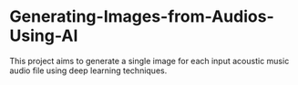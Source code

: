 # Generating-Images-from-Audios-Using-AI
This project aims to generate a single image for each input acoustic music audio file using deep learning techniques.
